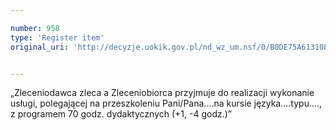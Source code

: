 ```yaml
---

number: 958
type: 'Register item'
original_uri: 'http://decyzje.uokik.gov.pl/nd_wz_um.nsf/0/B0DE75A613108693C12572DD0032976A?OpenDocument'


---
```


„Zleceniodawca zleca a Zleceniobiorca przyjmuje do realizacji wykonanie usługi, polegającej na przeszkoleniu Pani/Pana....na kursie języka....typu...., z programem 70 godz. dydaktycznych (+1, -4 godz.)”
